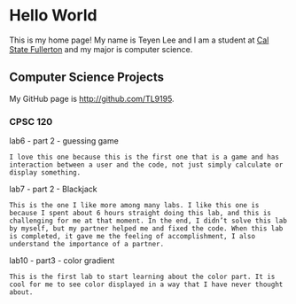 # Hello World

This is my home page! My name is Teyen Lee and I am a student at [Cal State Fullerton](http://www.fullerton.edu/) and my major is computer science.

## Computer Science Projects

My GitHub page is http://github.com/TL9195.

### CPSC 120

lab6 - part 2 - guessing game

    I love this one because this is the first one that is a game and has interaction between a user and the code, not just simply calculate or display something.

lab7 - part 2 - Blackjack

    This is the one I like more among many labs. I like this one is because I spent about 6 hours straight doing this lab, and this is challenging for me at that moment. In the end, I didn’t solve this lab by myself, but my partner helped me and fixed the code. When this lab is completed, it gave me the feeling of accomplishment, I also understand the importance of a partner.

lab10 - part3 - color gradient

    This is the first lab to start learning about the color part. It is cool for me to see color displayed in a way that I have never thought about.